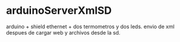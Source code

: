 # arduinoServerXmlSD
arduino + shield ethernet + dos termometros y dos leds.  envio de xml despues de cargar web y archivos desde la sd.
